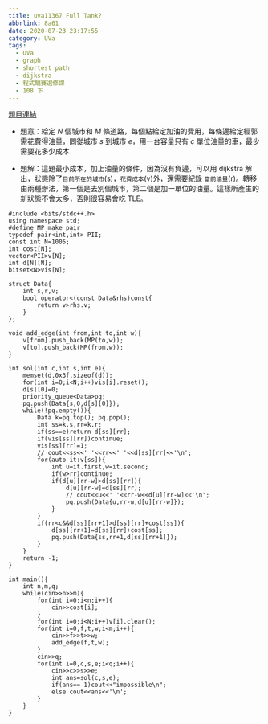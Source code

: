 ```yaml
---
title: uva11367 Full Tank?
abbrlink: 8a61
date: 2020-07-23 23:17:55
category: UVa
tags:
  - UVa
  - graph
  - shortest path
  - dijkstra
  - 程式競賽選修課
  - 108 下
---
```

[題目連結](https://onlinejudge.org/index.php?option=com_onlinejudge&Itemid=8&page=show_problem&problem=2352)
* 題意：給定 $N$ 個城市和 $M$ 條道路，每個點給定加油的費用，每條邊給定經郭需花費得油量，問從城市 $s$ 到城市 $e$，用一台容量只有 $c$ 單位油量的車，最少需要花多少成本
<!-- more -->
* 題解：這題最小成本，加上油量的條件，因為沒有負邊，可以用 dijkstra 解出，狀態除了`目前所在的城市`(s)，`花費成本`(v)外，還需要紀錄 `當前油量`(r)。轉移由兩種辦法，第一個是去別個城市，第二個是加一單位的油量。這樣所產生的新狀態不會太多，否則很容易會吃 TLE。

```cpp=
#include <bits/stdc++.h>
using namespace std;
#define MP make_pair
typedef pair<int,int> PII;
const int N=1005;
int cost[N];
vector<PII>v[N];
int d[N][N];
bitset<N>vis[N];

struct Data{
    int s,r,v;
    bool operator<(const Data&rhs)const{
        return v>rhs.v;
    }
};

void add_edge(int from,int to,int w){
    v[from].push_back(MP(to,w));
    v[to].push_back(MP(from,w));
}

int sol(int c,int s,int e){
    memset(d,0x3f,sizeof(d));
    for(int i=0;i<N;i++)vis[i].reset();
    d[s][0]=0;
    priority_queue<Data>pq;
    pq.push(Data{s,0,d[s][0]});
    while(!pq.empty()){
        Data k=pq.top(); pq.pop();
        int ss=k.s,rr=k.r;
        if(ss==e)return d[ss][rr];
        if(vis[ss][rr])continue;
        vis[ss][rr]=1;
        // cout<<ss<<' '<<rr<<' '<<d[ss][rr]<<'\n';
        for(auto it:v[ss]){
            int u=it.first,w=it.second;
            if(w>rr)continue;
            if(d[u][rr-w]>d[ss][rr]){
                d[u][rr-w]=d[ss][rr];
                // cout<<u<<' '<<rr-w<<d[u][rr-w]<<'\n';
                pq.push(Data{u,rr-w,d[u][rr-w]});
            }
        }
        if(rr<c&&d[ss][rr+1]>d[ss][rr]+cost[ss]){
            d[ss][rr+1]=d[ss][rr]+cost[ss];
            pq.push(Data{ss,rr+1,d[ss][rr+1]});
        }
    }
    return -1;
}

int main(){
    int n,m,q;
    while(cin>>n>>m){
        for(int i=0;i<n;i++){
            cin>>cost[i];
        }
        for(int i=0;i<N;i++)v[i].clear();
        for(int i=0,f,t,w;i<m;i++){
            cin>>f>>t>>w;
            add_edge(f,t,w);
        }
        cin>>q;
        for(int i=0,c,s,e;i<q;i++){
            cin>>c>>s>>e;
            int ans=sol(c,s,e);
            if(ans==-1)cout<<"impossible\n";
            else cout<<ans<<'\n';
        }
    }
}
```
